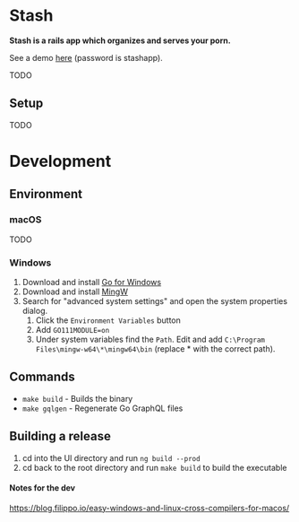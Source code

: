 # Stash

**Stash is a rails app which organizes and serves your porn.**

See a demo [here](https://vimeo.com/275537038) (password is stashapp).

TODO

## Setup

TODO

# Development

## Environment

### macOS

TODO

### Windows

1. Download and install [Go for Windows](https://golang.org/dl/)
2. Download and install [MingW](https://sourceforge.net/projects/mingw-w64/)
3. Search for "advanced system settings" and open the system properties dialog.
	1. Click the `Environment Variables` button
	2. Add `GO111MODULE=on`
	3. Under system variables find the `Path`.  Edit and add `C:\Program Files\mingw-w64\*\mingw64\bin` (replace * with the correct path).

## Commands

* `make build` - Builds the binary
* `make gqlgen` - Regenerate Go GraphQL files

## Building a release

1. cd into the UI directory and run `ng build --prod`
2. cd back to the root directory and run `make build` to build the executable

#### Notes for the dev

https://blog.filippo.io/easy-windows-and-linux-cross-compilers-for-macos/